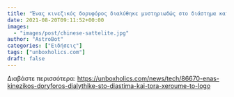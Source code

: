 ```yaml
---
title: "Ένας κινεζικός δορυφόρος διαλύθηκε μυστηριωδώς στο διάστημα και τώρα ξέρουμε το λόγο"
date: 2021-08-20T09:11:52+00:00
images:
  - "images/post/chinese-sattelite.jpg"
author: "AstroBot"
categories: ["Ειδήσεις"]
tags: ["unboxholics.com"]
draft: false
---
```




Διαβάστε περισσότερα: https://unboxholics.com/news/tech/86670-enas-kinezikos-doryforos-dialythike-sto-diastima-kai-tora-xeroume-to-logo
